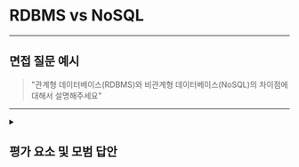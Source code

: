 
# RDBMS vs NoSQL

---

## 면접 질문 예시

> "관계형 데이터베이스(RDBMS)와 비관계형 데이터베이스(NoSQL)의 차이점에 대해서 설명해주세요"

---

<details>
  <summary><h2> 평가 요소 및 모범 답안</h2></summary>

  ### 1. RDBMS, NoSQL 정의 및 개념 이해
  - 포함내용
    * 관계형 데이터베이스(RDBMS)
      - 정의 : 테이블(표) 형식으로 데이터를 저장
      - 특징
        * 테이블은 행과 열로 구성되며, 스키마를 엄격히 따름
        * 테이블 구조의 변경이 필요하면 DDL 명령어를 사용
        * ACID 원칙을 강하게 지킴, 가용성보다는 일관성
        * 수직 확장 중심 : 더 좋은 서버로 업그레이드
      - 대표 기술 : MySQL, Oracle, PostgreSQL
    * 비관계형 데이터베이스(NoSQL)
      - 정의 : 고정되지 않은 다양한 형식의 데이터를 저장
      - 데이터 저장 형식
        * 문서형 : JSON, BSON 등(MongoDB)
        * 키-값형 : 단순한 맵 구조(Redis)
        * 열 지향형 : 열 단위 저장(Cassandra)
        * 그래프형 : 노드와 엣지 구조(Neo4j)
      - 특징
        * 스키마가 유연하거나 없음, 구조를 자주 변경 가능
        * 테이블 구조의 변경이 필요하면 DDL 명령어를 사용
        * BASE 원칙을 따름, 일관성보다는 가용성과 확장성
        * 수평 확장 최적화: 여러 대의 서버로 분산
      - 대표 기술 : MySQL, Oracle, PostgreSQL

  ### 2. RDBMS, NoSQL 사용 사례
  - 포함내용
    * RDBMS : 전통적 비즈니스 시스템(회계, ERP 등), 복잡한 관계형 데이터
    * NoSQL : 빠르게 변하는 스키마, 대용량 데이터, 실시간 분석, 캐시 저장소
     
  
  ### 3.모범 답안 예시
    
      "RDBMS는 테이블 구조와 고정된 스키마를 바탕으로 가용성보다는 일관성에 강점을 가진 전통적인 데이터베이스입니다  
      NoSQL은 고정되지 않은 다양한 형식의 구조를 가지며, 일관성보다는 가용성과 확장성에 강점을 가지고 있습니다"
